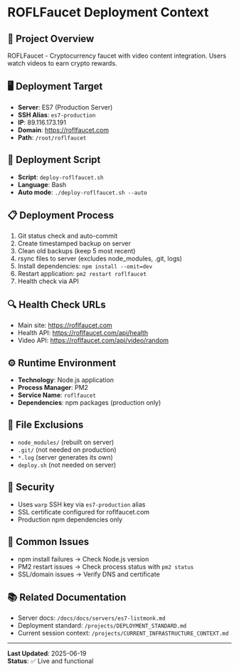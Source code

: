 # ROFLFaucet Deployment Context

## 🎯 **Project Overview**
ROFLFaucet - Cryptocurrency faucet with video content integration. Users watch videos to earn crypto rewards.

## 🖥️ **Deployment Target**
- **Server**: ES7 (Production Server)
- **SSH Alias**: `es7-production`
- **IP**: 89.116.173.191
- **Domain**: https://roflfaucet.com
- **Path**: `/root/roflfaucet`

## 🔧 **Deployment Script**
- **Script**: `deploy-roflfaucet.sh`
- **Language**: Bash
- **Auto mode**: `./deploy-roflfaucet.sh --auto`

## 📋 **Deployment Process**
1. Git status check and auto-commit
2. Create timestamped backup on server
3. Clean old backups (keep 5 most recent)
4. rsync files to server (excludes node_modules, .git, logs)
5. Install dependencies: `npm install --omit=dev`
6. Restart application: `pm2 restart roflfaucet`
7. Health check via API

## 🔍 **Health Check URLs**
- Main site: https://roflfaucet.com
- Health API: https://roflfaucet.com/api/health
- Video API: https://roflfaucet.com/api/video/random

## ⚙️ **Runtime Environment**
- **Technology**: Node.js application
- **Process Manager**: PM2
- **Service Name**: `roflfaucet`
- **Dependencies**: npm packages (production only)

## 📁 **File Exclusions**
- `node_modules/` (rebuilt on server)
- `.git/` (not needed on production)
- `*.log` (server generates its own)
- `deploy.sh` (not needed on server)

## 🔐 **Security**
- Uses `warp` SSH key via `es7-production` alias
- SSL certificate configured for roflfaucet.com
- Production npm dependencies only

## 🚨 **Common Issues**
- npm install failures → Check Node.js version
- PM2 restart issues → Check process status with `pm2 status`
- SSL/domain issues → Verify DNS and certificate

## 📚 **Related Documentation**
- Server docs: `/docs/docs/servers/es7-listmonk.md`
- Deployment standard: `/projects/DEPLOYMENT_STANDARD.md`
- Current session context: `/projects/CURRENT_INFRASTRUCTURE_CONTEXT.md`

---
**Last Updated**: 2025-06-19  
**Status**: ✅ Live and functional

